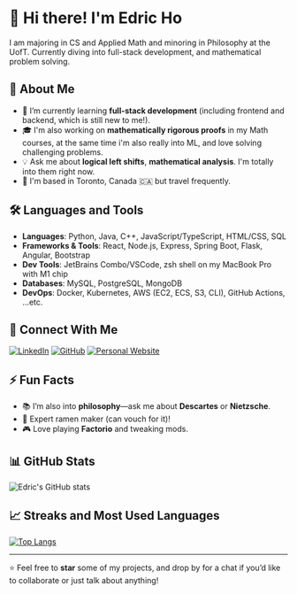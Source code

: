 # 👋 Hi there! I'm Edric Ho

I am majoring in CS and Applied Math and minoring in Philosophy at the UofT. Currently diving into full-stack development, and mathematical problem solving.

## 🚀 About Me

- 🌱 I’m currently learning **full-stack development** (including frontend and backend, which is still new to me!).
- 🎓 I'm also working on **mathematically rigorous proofs** in my Math courses, at the same time i'm also really into ML, and love solving challenging problems.
- 💡 Ask me about **logical left shifts**, **mathematical analysis**. I'm totally into them right now.
- 📍 I'm based in Toronto, Canada 🇨🇦 but travel frequently.

## 🛠️ Languages and Tools
- **Languages**: Python, Java, C++, JavaScript/TypeScript, HTML/CSS, SQL
- **Frameworks & Tools**: React, Node.js, Express, Spring Boot, Flask, Angular, Bootstrap
- **Dev Tools**: JetBrains Combo/VSCode, zsh shell on my MacBook Pro with M1 chip
- **Databases**: MySQL, PostgreSQL, MongoDB
- **DevOps**: Docker, Kubernetes, AWS (EC2, ECS, S3, CLI), GitHub Actions, ...etc.

## 🔗 Connect With Me
[![LinkedIn](https://img.shields.io/badge/LinkedIn-blue?style=for-the-badge&logo=linkedin)](https://www.linkedin.com/in/edric-ho-9868b11a0/)
[![GitHub](https://img.shields.io/badge/GitHub-black?style=for-the-badge&logo=github)](https://github.com/edric-ho)
[![Personal Website](https://img.shields.io/badge/Website-orange?style=for-the-badge&logo=google-chrome)](https://edricho.me)

## ⚡ Fun Facts

- 📚 I’m also into **philosophy**—ask me about **Descartes** or **Nietzsche**.
- 🍜 Expert ramen maker (can vouch for it)! 
- 🎮 Love playing **Factorio** and tweaking mods.

## 📊 GitHub Stats

![Edric's GitHub stats](https://github-readme-stats.vercel.app/api?username=edric-ho&show_icons=true&theme=radical)

## 📈 Streaks and Most Used Languages


[![Top Langs](https://github-readme-stats.vercel.app/api/top-langs/?username=edric-ho)](https://github.com/edric-ho/github-readme-stats&langs_count=5)

---

⭐️ Feel free to **star** some of my projects, and drop by for a chat if you’d like to collaborate or just talk about anything!
